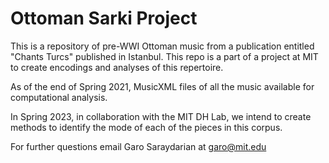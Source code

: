# Ottoman Sarki Project

This is a repository of pre-WWI Ottoman music from a publication entitled "Chants Turcs" published in Istanbul. This repo is a part of a project at MIT to create encodings and analyses of this repertoire.

As of the end of Spring 2021, MusicXML files of all the music available for computational analysis.

In Spring 2023, in collaboration with the MIT DH Lab, we intend to create methods to identify the mode of each of the pieces in this corpus.

For further questions email Garo Saraydarian at garo@mit.edu
